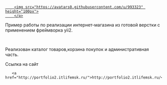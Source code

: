 <a href="http://portfolio2.itlifemsk.ru/">
        <p align="center">

        <img src="https://avatars0.githubusercontent.com/u/993323" height="100px">
        </p>
 </a>
  
<p>Пример работы по реализации интернет-магазина из готовой верстки с применением фреймворка yii2.</p>
     <br>
<p>Реализован каталог товаров,корзина покупок и административная часть.</p>
<p>Ссылка на сайт</p> 
<p align="center">
       
       <a href="http://portfolio2.itlifemsk.ru/">http://portfolio2.itlifemsk.ru/</a>
</p>


